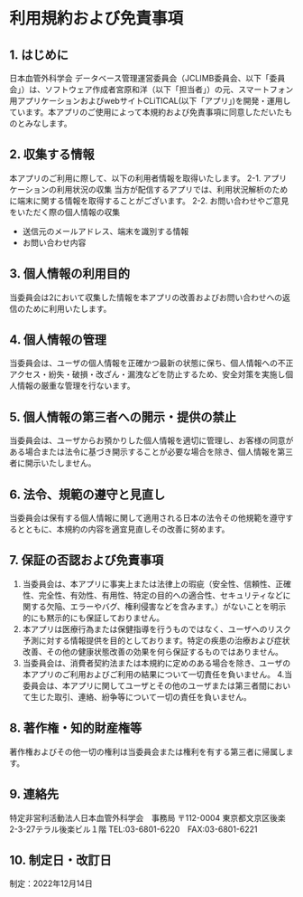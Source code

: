# 利用規約および免責事項

## 1. はじめに
日本血管外科学会 データベース管理運営委員会（JCLIMB委員会、以下「委員会」）は、ソフトウェア作成者宮原和洋（以下「担当者」）の元、スマートフォン用アプリケーションおよびwebサイトCLiTICAL(以下「アプリ」)を開発・運用しています。本アプリのご使用によって本規約および免責事項に同意しただいたものとみなします。

## 2. 収集する情報
 本アプリのご利用に際して、以下の利用者情報を取得いたします。
2-1. アプリケーションの利用状況の収集
    当方が配信するアプリでは、利用状況解析のために端末に関する情報を取得することがございます。
2-2. お問い合わせやご意見をいただく際の個人情報の収集
   - 送信元のメールアドレス、端末を識別する情報
   - お問い合わせ内容

## 3. 個人情報の利用目的
 当委員会は2において収集した情報を本アプリの改善およびお問い合わせへの返信のために利用いたします。

## 4. 個人情報の管理
 当委員会は、ユーザの個人情報を正確かつ最新の状態に保ち、個人情報への不正アクセス・紛失・破損・改ざん・漏洩などを防止するため、安全対策を実施し個人情報の厳重な管理を行ないます。

## 5. 個人情報の第三者への開示・提供の禁止
当委員会は、ユーザからお預かりした個人情報を適切に管理し、お客様の同意がある場合または法令に基づき開示することが必要な場合を除き、個人情報を第三者に開示いたしません。

## 6. 法令、規範の遵守と見直し
当委員会は保有する個人情報に関して適用される日本の法令その他規範を遵守するとともに、本規約の内容を適宜見直しその改善に努めます。

## 7.  保証の否認および免責事項
1. 当委員会は、本アプリに事実上または法律上の瑕疵（安全性、信頼性、正確性、完全性、有効性、有用性、特定の目的への適合性、セキュリティなどに関する欠陥、エラーやバグ、権利侵害などを含みます。）がないことを明示的にも黙示的にも保証しておりません。
2. 本アプリは医療行為または保健指導を行うものではなく、ユーザへのリスク予測に対する情報提供を目的としております。特定の疾患の治療および症状改善、その他の健康状態改善の効果を何ら保証するものではありません。
3. 当委員会は、消費者契約法または本規約に定めのある場合を除き、ユーザの本アプリのご利用およびご利用の結果について一切責任を負いません。
4.当委員会は、本アプリに関してユーザとその他のユーザまたは第三者間において生じた取引、連絡、紛争等について一切の責任を負いません。

## 8. 著作権・知的財産権等
著作権およびその他一切の権利は当委員会または権利を有する第三者に帰属します。

## 9. 連絡先
特定非営利活動法人日本血管外科学会　事務局
〒112-0004
東京都文京区後楽2-3-27テラル後楽ビル１階
TEL:03-6801-6220　FAX:03-6801-6221

## 10.  制定日・改訂日
制定：2022年12月14日


